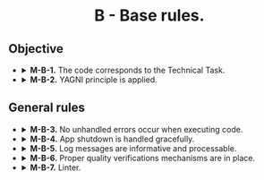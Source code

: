 <h1 align="center">
    B - Base rules.
</h1>

## Objective
<ul>
    <li>
        <details>
            <summary>
                <b>M-B-1.</b> The code corresponds to the Technical Task.
            </summary>
            <p>
                All the mandatory tasks of the TT have been fulfilled.
            </p>
        </details>
    </li>
    <li>
        <details>
            <summary>
                <b>M-B-2.</b> YAGNI principle is applied.
            </summary>
            <p>
                No extra features is done, unless it is specified in the specification and or technical tasks.
            </p>
        </details>
    </li>
</ul>

## General rules
<ul>
    <li>
        <details>
            <summary>
                <b>M-B-3.</b> No unhandled errors occur when executing code.
            </summary>
            <p>
                Data loading and working with the app, no errors occur, the app doesn't break. All exceptions are either catched locally, present in the <code>throws</code> part of the method signature, or handled within exception handler.
            </p>
        </details>
    </li>
    <li>
        <details>
            <summary>
                <b>M-B-4.</b> App shutdown is handled gracefully. 
            </summary>
            <p>
                All connections are properly closed, allocated resources are released, shutdown reason is written into the log and meaningful status code is returned to the OS
            </p>
        </details>
    </li>
    <li>
        <details>
            <summary>
                <b>M-B-5.</b> Log messages are informative and processable. 
            </summary>
            <p>
                No redundant messages are logged(e.g. "Got this far!") in production. Log messages are clear and provide context details if necessary. If logs will be gathered by third party tools they are in machine-processable format(e.g. JSON or XML).
            </p>
        </details>
    </li>
    <li>
        <details>
            <summary>
                <b>M-B-6.</b> Proper quality verifications mechanisms are in place. 
            </summary>
            <p>
                Quality checking process should be as much automated as possible, to reduce amount of time that is required by code owners to review and merge changes into the codebase. Proper CI pipeline should be in place to give immediate feedback, on commit/push hooks should be setup in VCS to give feedback before code was even pushed to the remote.
            </p>
        </details>
    </li>
    <li>
        <details>
            <summary>
                <b>M-B-7.</b> Linter. 
            </summary>
            <p>
                Linter(statical code analyzer) and formatter is used to increase and automate code quality. Formatting style is uniform.d
            </p>
        </details>
    </li>
</ul>